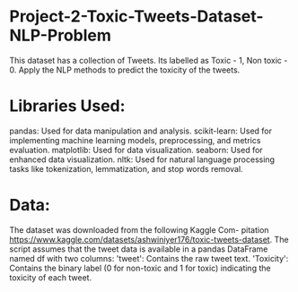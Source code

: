 # Project-2-Toxic-Tweets-Dataset-NLP-Problem
This dataset has a collection of Tweets. Its labelled as Toxic - 1, Non toxic - 0. Apply the NLP  methods to predict the toxicity of the tweets.
# Libraries Used:

pandas: Used for data manipulation and analysis.
scikit-learn: Used for implementing machine learning models, preprocessing, and metrics evaluation.
matplotlib: Used for data visualization.
seaborn: Used for enhanced data visualization.
nltk: Used for natural language processing tasks like tokenization, lemmatization, and stop words removal.
# Data:

The dataset was downloaded from the following Kaggle Com-
pitation https://www.kaggle.com/datasets/ashwiniyer176/toxic-tweets-dataset.
The script assumes that the tweet data is available in a pandas DataFrame named df with two columns:
'tweet': Contains the raw tweet text.
'Toxicity': Contains the binary label (0 for non-toxic and 1 for toxic) indicating the toxicity of each tweet.
